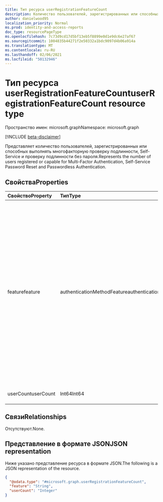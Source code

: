 ```yaml
---
title: Тип ресурса userRegistrationFeatureCount
description: Количество пользователей, зарегистрированных или способных выполнять многофакторную проверку подлинности, Self-Service и проверку подлинности без пароля.
author: danielwood95
localization_priority: Normal
ms.prod: identity-and-access-reports
doc_type: resourcePageType
ms.openlocfilehash: 7c73d9cd17d5bf13eb5f8899e0d1e9dc6e27af67
ms.sourcegitcommit: 1004835b44271f2e50332a1bdc9097d4b06a914a
ms.translationtype: MT
ms.contentlocale: ru-RU
ms.lasthandoff: 02/06/2021
ms.locfileid: "50132946"
---
```

# <a name="userregistrationfeaturecount-resource-type"></a><span data-ttu-id="9877c-103">Тип ресурса userRegistrationFeatureCount</span><span class="sxs-lookup"><span data-stu-id="9877c-103">userRegistrationFeatureCount resource type</span></span>

<span data-ttu-id="9877c-104">Пространство имен: microsoft.graph</span><span class="sxs-lookup"><span data-stu-id="9877c-104">Namespace: microsoft.graph</span></span>

[!INCLUDE [beta-disclaimer](../../includes/beta-disclaimer.md)]

<span data-ttu-id="9877c-105">Представляет количество пользователей, зарегистрированных или способных выполнять многофакторную проверку подлинности, Self-Service и проверку подлинности без пароля.</span><span class="sxs-lookup"><span data-stu-id="9877c-105">Represents the number of users registered or capable for Multi-Factor Authentication, Self-Service Password Reset and Passwordless Authentication.</span></span>

## <a name="properties"></a><span data-ttu-id="9877c-106">Свойства</span><span class="sxs-lookup"><span data-stu-id="9877c-106">Properties</span></span>
|<span data-ttu-id="9877c-107">Свойство</span><span class="sxs-lookup"><span data-stu-id="9877c-107">Property</span></span>|<span data-ttu-id="9877c-108">Тип</span><span class="sxs-lookup"><span data-stu-id="9877c-108">Type</span></span>|<span data-ttu-id="9877c-109">Описание</span><span class="sxs-lookup"><span data-stu-id="9877c-109">Description</span></span>|
|:---|:---|:---|
|<span data-ttu-id="9877c-110">feature</span><span class="sxs-lookup"><span data-stu-id="9877c-110">feature</span></span>|<span data-ttu-id="9877c-111">authenticationMethodFeature</span><span class="sxs-lookup"><span data-stu-id="9877c-111">authenticationMethodFeature</span></span>|<span data-ttu-id="9877c-112">Количество пользователей, зарегистрированных или способных использовать многофакторную проверку подлинности, Self-Service и проверку подлинности без пароля.</span><span class="sxs-lookup"><span data-stu-id="9877c-112">Number of users registered or capable for Multi-Factor Authentication, Self-Service Password Reset and Passwordless Authentication.</span></span> <span data-ttu-id="9877c-113">Возможные значения: `ssprRegistered`, `ssprEnabled`, `ssprCapable`, `passwordlessCapable`, `mfaCapable`.</span><span class="sxs-lookup"><span data-stu-id="9877c-113">Possible values are: `ssprRegistered`, `ssprEnabled`, `ssprCapable`, `passwordlessCapable`, `mfaCapable`.</span></span>|
|<span data-ttu-id="9877c-114">userCount</span><span class="sxs-lookup"><span data-stu-id="9877c-114">userCount</span></span>|<span data-ttu-id="9877c-115">Int64</span><span class="sxs-lookup"><span data-stu-id="9877c-115">Int64</span></span>|<span data-ttu-id="9877c-116">Количество пользователей.</span><span class="sxs-lookup"><span data-stu-id="9877c-116">Number of users.</span></span>|

## <a name="relationships"></a><span data-ttu-id="9877c-117">Связи</span><span class="sxs-lookup"><span data-stu-id="9877c-117">Relationships</span></span>
<span data-ttu-id="9877c-118">Отсутствуют.</span><span class="sxs-lookup"><span data-stu-id="9877c-118">None.</span></span>

## <a name="json-representation"></a><span data-ttu-id="9877c-119">Представление в формате JSON</span><span class="sxs-lookup"><span data-stu-id="9877c-119">JSON representation</span></span>
<span data-ttu-id="9877c-120">Ниже указано представление ресурса в формате JSON.</span><span class="sxs-lookup"><span data-stu-id="9877c-120">The following is a JSON representation of the resource.</span></span>
<!-- {
  "blockType": "resource",
  "@odata.type": "microsoft.graph.userRegistrationFeatureCount"
}
-->
``` json
{
  "@odata.type": "#microsoft.graph.userRegistrationFeatureCount",
  "feature": "String",
  "userCount": "Integer"
}
```
